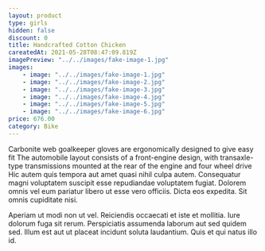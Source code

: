 ```yaml
---
layout: product
type: girls
hidden: false
discount: 0
title: Handcrafted Cotton Chicken
careatedAt: 2021-05-28T08:47:09.819Z
imagePreview: "../../images/fake-image-1.jpg"
images:
    - image: "../../images/fake-image-1.jpg"
    - image: "../../images/fake-image-2.jpg"
    - image: "../../images/fake-image-3.jpg"
    - image: "../../images/fake-image-4.jpg"
    - image: "../../images/fake-image-5.jpg"
    - image: "../../images/fake-image-6.jpg"
price: 676.00
category: Bike
---
```

Carbonite web goalkeeper gloves are ergonomically designed to give easy fit
The automobile layout consists of a front-engine design, with transaxle-type transmissions mounted at the rear of the engine and four wheel drive
Hic autem quis tempora aut amet quasi nihil culpa autem. Consequatur magni voluptatem suscipit esse repudiandae voluptatem fugiat. Dolorem omnis vel eum pariatur libero ut esse vero officiis. Dicta eos expedita. Sit omnis cupiditate nisi.
 Aperiam ut modi non ut vel. Reiciendis occaecati et iste et mollitia. Iure dolorum fuga sit rerum. Perspiciatis assumenda laborum aut sed quidem sed. Illum est aut ut placeat incidunt soluta laudantium. Quis et qui natus illo id.
